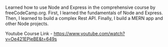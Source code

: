 Learned how to use Node and Express in the comprehensive course by freeCodeCamp.org. 
First, I learned the fundamentals of Node and Express.
Then, I learned to build a complex Rest API.
Finally, I build a MERN app and other Node projects.

Youtube Course Link - https://www.youtube.com/watch?v=Oe421EPjeBE&t=649s


